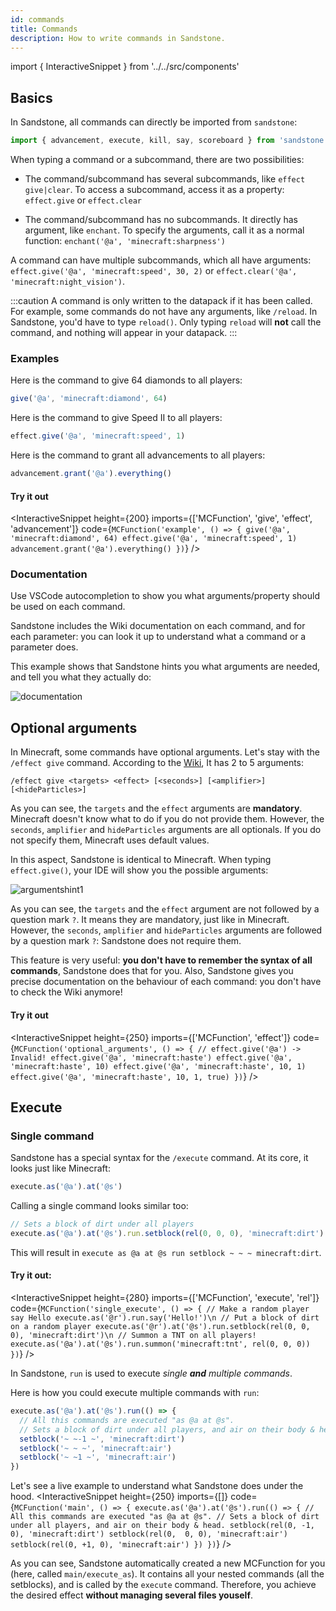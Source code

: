 ```yaml
---
id: commands
title: Commands
description: How to write commands in Sandstone.
---
```

import { InteractiveSnippet } from '../../src/components'

## Basics

In Sandstone, all commands can directly be imported from `sandstone`:

```jsx
import { advancement, execute, kill, say, scoreboard } from 'sandstone'
```

When typing a command or a subcommand, there are two possibilities:

* The command/subcommand has several subcommands, like `effect give|clear`. To access a subcommand, access it as a property: `effect.give` or `effect.clear`

* The command/subcommand has no subcommands. It directly has argument, like `enchant`. To specify the arguments, call it as a normal function: `enchant('@a', 'minecraft:sharpness')`

A command can have multiple subcommands, which all have arguments: `effect.give('@a', 'minecraft:speed', 30, 2)` or `effect.clear('@a', 'minecraft:night_vision')`.

:::caution
A command is only written to the datapack if it has been called. For example, some commands do not have any arguments, like `/reload`. In Sandstone, you'd have to type `reload()`. Only typing `reload` will **not** call the command, and nothing will appear in your datapack.
:::

### Examples

Here is the command to give 64 diamonds to all players:
```ts
give('@a', 'minecraft:diamond', 64)
```

Here is the command to give Speed II to all players:
```ts
effect.give('@a', 'minecraft:speed', 1)
```

Here is the command to grant all advancements to all players:
```ts
advancement.grant('@a').everything()
```

#### Try it out

<InteractiveSnippet height={200} imports={['MCFunction', 'give', 'effect', 'advancement']} code={`
MCFunction('example', () => {
  give('@a', 'minecraft:diamond', 64)
  effect.give('@a', 'minecraft:speed', 1)
  advancement.grant('@a').everything()
})
`} />

### Documentation

Use VSCode autocompletion to show you what arguments/property should be used on each command. 

Sandstone includes the Wiki documentation on each command, and for each parameter: you can look it up to understand what a command or a parameter does.

This example shows that Sandstone hints you what arguments are needed, and tell you what they actually do:

![documentation](/img/autocompletion/command.gif)

## Optional arguments

In Minecraft, some commands have optional arguments. Let's stay with the `/effect give` command. According to the [Wiki](https://minecraft.wiki/Commands/effect#Syntax), It has 2 to 5 arguments:

```/effect give <targets> <effect> [<seconds>] [<amplifier>] [<hideParticles>]```

As you can see, the `targets` and the `effect` arguments are **mandatory**. Minecraft doesn't know what to do if you do not provide them. However, the `seconds`, `amplifier` and `hideParticles` arguments are all optionals. If you do not specify them, Minecraft uses default values.

In this aspect, Sandstone is identical to Minecraft. When typing `effect.give()`, your IDE will show you the possible arguments:

![argumentshint1](/img/hints/give.png)

As you can see, the `targets` and the `effect` argument are not followed by a question mark `?`. It means they are mandatory, just like in Minecraft. However, the `seconds`, `amplifier` and `hideParticles` arguments are followed by a question mark `?`: Sandstone does not require them. 

This feature is very useful: **you don't have to remember the syntax of all commands**, Sandstone does that for you. Also, Sandstone gives you precise documentation on the behaviour of each command: you don't have to check the Wiki anymore!

#### Try it out

<InteractiveSnippet height={250} imports={['MCFunction', 'effect']} code={`
MCFunction('optional_arguments', () => {
  // effect.give('@a') -> Invalid!
  effect.give('@a', 'minecraft:haste')
  effect.give('@a', 'minecraft:haste', 10)
  effect.give('@a', 'minecraft:haste', 10, 1)
  effect.give('@a', 'minecraft:haste', 10, 1, true)
})
`} />

## Execute

### Single command

Sandstone has a special syntax for the `/execute` command. At its core, it looks just like Minecraft:

```ts
execute.as('@a').at('@s')
```

Calling a single command looks similar too:

```ts
// Sets a block of dirt under all players
execute.as('@a').at('@s').run.setblock(rel(0, 0, 0), 'minecraft:dirt')
```

This will result in `execute as @a at @s run setblock ~ ~ ~ minecraft:dirt`. 

#### Try it out:
<InteractiveSnippet height={280} imports={['MCFunction', 'execute', 'rel']} code={`
MCFunction('single_execute', () => {
  // Make a random player say Hello
  execute.as('@r').run.say('Hello!')\n
  // Put a block of dirt on a random player
  execute.as('@r').at('@s').run.setblock(rel(0, 0, 0), 'minecraft:dirt')\n
  // Summon a TNT on all players!
  execute.as('@a').at('@s').run.summon('minecraft:tnt', rel(0, 0, 0))
})
`} />

In Sandstone, `run` is used to execute *single **and** multiple commands*.

Here is how you could execute multiple commands with `run`:

```ts
execute.as('@a').at('@s').run(() => {
  // All this commands are executed "as @a at @s".
  // Sets a block of dirt under all players, and air on their body & head.
  setblock('~ ~-1 ~', 'minecraft:dirt')
  setblock('~ ~ ~', 'minecraft:air')
  setblock('~ ~1 ~', 'minecraft:air')
})
```

Let's see a live example to understand what Sandstone does under the hood.
<InteractiveSnippet height={250} imports={[]} code={`
MCFunction('main', () => {
  execute.as('@a').at('@s').run(() => {
    // All this commands are executed "as @a at @s".
    // Sets a block of dirt under all players, and air on their body & head.
    setblock(rel(0, -1, 0), 'minecraft:dirt')
    setblock(rel(0,  0, 0), 'minecraft:air')
    setblock(rel(0, +1, 0), 'minecraft:air')
  })
})
`} />

As you can see, Sandstone automatically created a new MCFunction for you (here, called `main/execute_as`). It contains all your nested commands (all the setblocks), and is called by the `execute` command. Therefore, you achieve the desired effect **without managing several files youself**.
